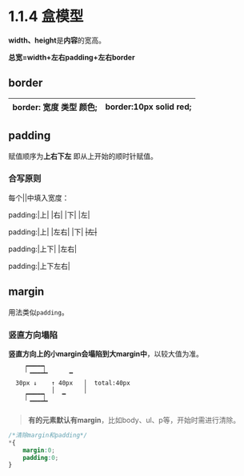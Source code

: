 # 1.1.4 盒模型

**width、height**是**内容**的宽高。

**总宽=width+左右padding+左右border**

## border

|border: 宽度 类型 颜色;|border:10px solid red;|
|-|-|

## padding

赋值顺序为**上右下左** 即从上开始的顺时针赋值。

### 合写原则

每个||中填入宽度：

padding:|上|  |右|  |下|  |左|

padding:|上| |左右| |下|  ~~|左|~~

padding:|上下|   |左右|

padding:|上下左右|

## margin

用法类似`padding`。

### 竖直方向塌陷

**竖直方向上的小margin会塌陷到大margin中**，以较大值为准。

```
    ▕▔▔▔▔▔▏
      ▔▔▔▔▔      ▔ 
  30px ↓    ↑ 40px   │  total:40px
            │        │
    ▕▔▔▔▔▔▏    ▔
      ▔▔▔▔▔
```

>**有的元素默认有margin**，比如body、ul、p等，开始时需进行清除。

```css
/*清除margin和padding*/
*{
    margin:0;
    padding:0;
}
```